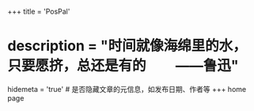 +++
title = 'PosPal'
# description = "时间就像海绵里的水，只要愿挤，总还是有的 &nbsp;&nbsp;&nbsp;&nbsp;&nbsp;&nbsp;&nbsp;&nbsp;——鲁迅"
hidemeta = 'true' # 是否隐藏文章的元信息，如发布日期、作者等
+++
home page
